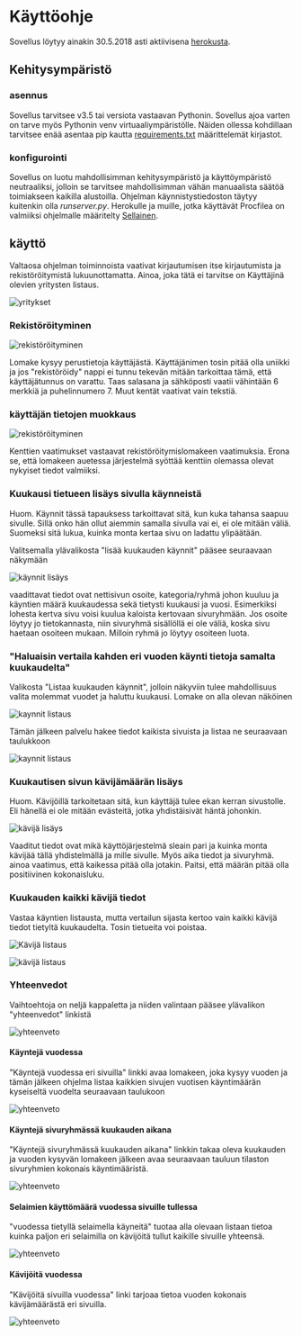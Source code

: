 ﻿# Käyttöohje

Sovellus löytyy ainakin 30.5.2018 asti aktiivisena [herokusta](https://statistiikkaohjelma.herokuapp.com/).

## Kehitysympäristö

### asennus

Sovellus tarvitsee v3.5 tai versiota vastaavan Pythonin. Sovellus ajoa varten on tarve myös Pythonin venv virtuaaliympäristölle. Näiden ollessa kohdillaan tarvitsee enää asentaa pip kautta [requirements.txt](https://github.com/Jhoneagle/TilastointiOhjelma/blob/master/requirements.txt) määrittelemät kirjastot.

### konfigurointi

Sovellus on luotu mahdollisimman kehitysympäristö ja käyttöympäristö neutraaliksi, jolloin se tarvitsee mahdollisimman vähän manuaalista säätöä toimiakseen kaikilla alustoilla. Ohjelman käynnistystiedoston täytyy kuitenkin olla _runserver.py_. Herokulle ja muille, jotka käyttävät Procfilea on valmiiksi ohjelmalle määritelty [Sellainen](https://github.com/Jhoneagle/TilastointiOhjelma/blob/master/Procfile). 

## käyttö

Valtaosa ohjelman toiminnoista vaativat kirjautumisen itse kirjautumista ja rekistöröitymistä lukuunottamatta. Ainoa, joka tätä ei tarvitse on Käyttäjinä olevien yritysten listaus. 

![yritykset](kuvat/yritykset.jpg)

### Rekistöröityminen

![rekistöröityminen](kuvat/rekistoroityminen.jpg)

Lomake kysyy perustietoja käyttäjästä. Käyttäjänimen tosin pitää olla uniikki ja jos "rekistöröidy" nappi ei tunnu tekevän mitään tarkoittaa tämä, että käyttäjätunnus on varattu. Taas salasana ja sähköposti vaatii vähintään 6 merkkiä ja puhelinnumero 7. Muut kentät vaativat vain tekstiä.

### käyttäjän tietojen muokkaus

![rekistöröityminen](kuvat/kayttajaMuokkaus.jpg)

Kenttien vaatimukset vastaavat rekistöröitymislomakeen vaatimuksia. Erona se, että lomakeen auetessa järjestelmä syöttää kenttiin olemassa olevat nykyiset tiedot valmiiksi.

### Kuukausi tietueen lisäys sivulla käynneistä

Huom. Käynnit tässä tapauksess tarkoittavat sitä, kun kuka tahansa saapuu sivulle. Sillä onko hän ollut aiemmin samalla sivulla vai ei, ei ole mitään väliä. Suomeksi sitä lukua, kuinka monta kertaa sivu on ladattu ylipäätään.

Valitsemalla ylävalikosta "lisää kuukauden käynnit" pääsee seuraavaan näkymään

![käynnit lisäys](kuvat/lisaaKaynti.jpg)

vaadittavat tiedot ovat nettisivun osoite, kategoria/ryhmä johon kuuluu ja käyntien määrä kuukaudessa sekä tietysti kuukausi ja vuosi. Esimerkiksi lohesta kertva sivu voisi kuulua kaloista kertovaan sivuryhmään. Jos osoite löytyy jo tietokannasta, niin sivuryhmä sisällöllä ei ole väliä, koska sivu haetaan osoiteen mukaan. Milloin ryhmä jo löytyy osoiteen luota.

### "Haluaisin vertaila kahden eri vuoden käynti tietoja samalta kuukaudelta"

Valikosta "Listaa kuukauden käynnit", jolloin näkyviin tulee mahdollisuus valita molemmat vuodet ja haluttu kuukausi. Lomake on alla olevan näköinen 

![kaynnit listaus](kuvat/listKaynnit.jpg)

Tämän jälkeen palvelu hakee tiedot kaikista sivuista ja listaa ne seuraavaan taulukkoon

![kaynnit listaus](kuvat/listKaynnit2.jpg)

### Kuukautisen sivun kävijämäärän lisäys

Huom. Kävijöillä tarkoitetaan sitä, kun käyttäjä tulee ekan kerran sivustolle. Eli hänellä ei ole mitään evästeitä, jotka yhdistäisivät häntä johonkin.

![kävijä lisäys](kuvat/lisaaKavija.jpg)

Vaaditut tiedot ovat mikä käyttöjärjestelmä sleain pari ja kuinka monta kävijää tällä yhdistelmällä ja mille sivulle. Myös aika tiedot ja sivuryhmä. ainoa vaatimus, että kaikessa pitää olla jotakin. Paitsi, että määrän pitää olla positiivinen kokonaisluku. 

### Kuukauden kaikki kävijä tiedot

Vastaa käyntien listausta, mutta vertailun sijasta kertoo vain kaikki kävijä tiedot tietyltä kuukaudelta. Tosin tietueita voi poistaa.

![Kävijä listaus](kuvat/listKavijat.jpg)

![kävijä listaus](kuvat/listKavijat2.jpg)

### Yhteenvedot

Vaihtoehtoja on neljä kappaletta ja niiden valintaan pääsee ylävalikon "yhteenvedot" linkistä

![yhteenveto](kuvat/yhteenvetoValinta.jpg)

#### Käyntejä vuodessa

"Käyntejä vuodessa eri sivuilla" linkki avaa lomakeen, joka kysyy vuoden ja tämän jälkeen ohjelma listaa kaikkien sivujen vuotisen käyntimäärän kyseiseltä vuodelta seuraavaan taulukoon

![yhteenveto](kuvat/vuuodessaKaynteja.jpg)

#### Käyntejä sivuryhmässä kuukauden aikana

"Käyntejä sivuryhmässä kuukauden aikana" linkkin takaa oleva kuukauden ja vuoden kysyvän lomakeen jälkeen avaa seuraavaan tauluun tilaston sivuryhmien kokonais käyntimääristä.

![yhteenveto](kuvat/sivuryhmaKaynnit.jpg)

#### Selaimien käyttömäärä vuodessa sivuille tullessa

"vuodessa tietyllä selaimella käyneitä" tuotaa alla olevaan listaan tietoa kuinka paljon eri selaimilla on kävijöitä tullut kaikille sivuille yhteensä.

![yhteenveto](kuvat/selainKavijat.jpg)

#### Kävijöitä vuodessa

"Kävijöitä sivuilla vuodessa" linki tarjoaa tietoa vuoden kokonais kävijämäärästä eri sivuilla.

![yhteenveto](kuvat/vuodessaKavijat.jpg)



